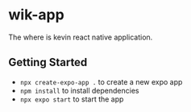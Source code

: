 # wik-app
The where is kevin react native application.

## Getting Started
- `npx create-expo-app .` to create a new expo app
- `npm install` to install dependencies
- `npx expo start` to start the app